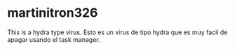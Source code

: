 # martinitron326
This is a hydra type virus.
Esto es un virus de tipo hydra que es muy facil de apagar usando el task manager.
